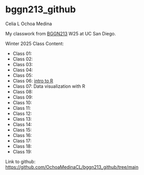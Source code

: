 # bggn213_github

Celia L Ochoa Medina

My classwork from [BGGN213](https://bioboot.github.io/bggn213_W25/) W25 at UC San Diego.

Winter 2025 Class Content: 
- Class 01:
- Class 02:
- Class 03: 
- Class 04:
- Class 05:
- Class 06: [intro to R](https://github.com/OchoaMedinaCL/bggn213_github/blob/0e1b44e3902f000583eb8e47d5da3cce6f12d946/class-xx/lab6_class_CLOM_2.qmd)
- Class 07: Data visualization with R 
- Class 08:
- Class 09:
- Class 10:
- Class 11:
- Class 12:
- Class 13:
- Class 14:
- Class 15:
- Class 16:
- Class 17:
- Class 18:
- Class 19:

Link to github: https://github.com/OchoaMedinaCL/bggn213_github/tree/main


